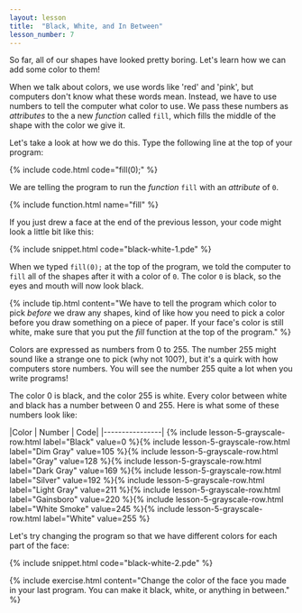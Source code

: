 ```yaml
---
layout: lesson
title:  "Black, White, and In Between"
lesson_number: 7
---
```


So far, all of our shapes have looked pretty boring. Let's learn how we can add some color to them!

When we talk about colors, we use words like 'red' and 'pink', but computers don't know what these words mean. Instead, we have to use numbers to tell the computer what color to use. We pass these numbers as *attributes* to the a new *function* called ```fill```, which fills the middle of the shape with the color we give it.

Let's take a look at how we do this. Type the following line at the top of your program:

{% include code.html code="fill(0);" %}

We are telling the program to run the *function* ```fill``` with an *attribute* of ```0```.

{% include function.html name="fill" %}

If you just drew a face at the end of the previous lesson, your code might look a little bit like this:

{% include snippet.html code="black-white-1.pde" %}

When we typed ```fill(0);``` at the top of the program, we told the computer to ```fill``` all of the shapes after it with a color of ```0```. The color ```0``` is black, so the eyes and mouth will now look black.

{% include tip.html content="We have to tell the program which color to pick *before* we draw any shapes, kind of like how you need to pick a color before you draw something on a piece of paper. If your face's color is still white, make sure that you put the *fill* function at the top of the program." %}

Colors are expressed as numbers from 0 to 255. The number 255 might sound like a strange one to pick (why not 100?), but it's a quirk with how computers store numbers. You will see the number 255 quite a lot when you write programs!

The color 0 is black, and the color 255 is white. Every color between white and black has a number between 0 and 255. Here is what some of these numbers look like:

|Color | Number | Code|
|----------------|
{% include lesson-5-grayscale-row.html label="Black" value=0 %}{% include lesson-5-grayscale-row.html label="Dim Gray" value=105 %}{% include lesson-5-grayscale-row.html label="Gray" value=128 %}{% include lesson-5-grayscale-row.html label="Dark Gray" value=169 %}{% include lesson-5-grayscale-row.html label="Silver" value=192 %}{% include lesson-5-grayscale-row.html label="Light Gray" value=211 %}{% include lesson-5-grayscale-row.html label="Gainsboro" value=220 %}{% include lesson-5-grayscale-row.html label="White Smoke" value=245 %}{% include lesson-5-grayscale-row.html label="White" value=255 %}

Let's try changing the program so that we have different colors for each part of the face:

{% include snippet.html code="black-white-2.pde" %}

{% include exercise.html content="Change the color of the face you made in your last program. You can make it black, white, or anything in between."  %}
